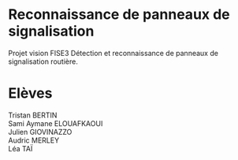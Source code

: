# Reconnaissance de panneaux de signalisation
Projet vision FISE3
Détection et reconnaissance de panneaux de signalisation routière. 

# Elèves
Tristan BERTIN  
Sami Aymane ELOUAFKAOUI  
Julien GIOVINAZZO  
Audric MERLEY  
Léa TAÏ  
